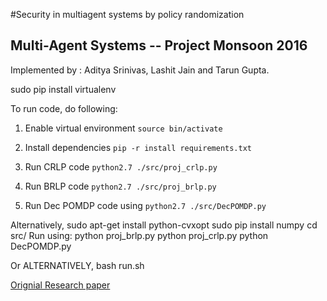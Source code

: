 #Security in multiagent systems by policy randomization

## Multi-Agent Systems -- Project Monsoon 2016
Implemented by : Aditya Srinivas, Lashit Jain and Tarun Gupta.

sudo pip install virtualenv

To run code, do following:

1) Enable virtual environment
`source bin/activate`

2) Install dependencies
`pip -r install requirements.txt`

2) Run CRLP code
`python2.7 ./src/proj_crlp.py`

3) Run BRLP code
`python2.7 ./src/proj_brlp.py`

4) Run Dec POMDP code using 
`python2.7 ./src/DecPOMDP.py`

Alternatively, 
sudo apt-get install python-cvxopt
sudo pip install numpy
cd src/
Run using:
python proj_brlp.py
python proj_crlp.py
python DecPOMDP.py

Or ALTERNATIVELY,
bash run.sh

[Orignial Research paper](http://teamcore.usc.edu/praveen/papers/praveenaamas06.pdf "Link to orignial research paper")

